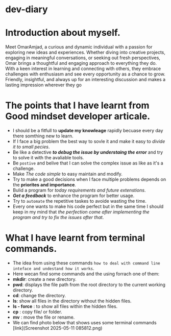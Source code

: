 # dev-diary

# Introduction about myself.

Meet OmarAmjad, a curious and dynamic individual with a passion for exploring new ideas and experiences. Whether diving into creative projects, engaging in meaningful conversations, or seeking out fresh perspectives, Omar brings a thoughtful and engaging approach to everything they do. With a keen interest in learning and connecting with others, they embrace challenges with enthusiasm and see every opportunity as a chance to grow. Friendly, insightful, and always up for an interesting discussion and makes a lasting impression wherever they go

# The points that I have learnt from Good mindset developer articale.

- I should be a fitfull to **update my knowleage** rapidly becuase every day there somthing new to learn.
- If I face a big problem the best way to sovle it and make it easy to *divide it to small pecies*.
- Be like a detective ***to debug the issue by understaing the error*** and try to solve it with the avaliable tools.
- Be `postive` and belive that I can solve the complex issue as like as it's a challenge.
- Make _The code simple_ to easy maintain and modify.
- Try to make a good decisions when I face multiple problems depends on the **priorites and importance**.
- Bulid a program for _today requirements and future extenstions_. 
- ***Get a feedback*** to enhance the program for better usage.
- Try to `automate` the repetitive taskes to avoide wasting the time.
- Every one wants to make his code perfect but in the same time I should keep in my mind that *the perfection come after implementing the program and try to fix the issues after that*.

# What I have learnt from terminal commands.

- The idea from using these commands `how to deal with command line inteface and undestand how it works`.
- Here wecan find some commands and the using forrach one of them:
- **mkdir**:  create a new directory.
- **pwd**: displays the file path from the root directory to the current working directory.
- **cd**: change the directory.
- **ls**: show all files in the directory without the hidden files.
- **ls - force** : to show all files within the hidden files.
- **cp** : copy file/ or folder.
- **mv** : move the file or rename.
- We can find photo below that shows uses some terminal commands
[link](Screenshot 2025-05-11 085812.png)
